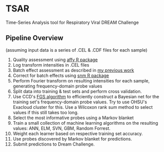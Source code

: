 # TSAR
Time-Series Analysis tool for Respiratory Viral DREAM Challenge

## Pipeline Overview
(assuming input data is a series of .CEL & .CDF files for each sample)  
1. Quality assessment using [affy R package](https://bioconductor.org/packages/release/bioc/manuals/affy/man/affy.pdf)  
2. Log transform intensities in .CEL files  
3. Batch effect assessment as described in [my previous work](https://github.com/joshuaburkhart/StatisticalMethodsInCompBio/blob/master/HW3/hw3_writeup.pdf)  
4. Correct for batch effects using [snm R package](https://www.bioconductor.org/packages/devel/bioc/vignettes/snm/inst/doc/snm.pdf)
5. Perform Fourier transform on resulting intensities for each sample, generating frequency-domain probe values  
6. Split data into training & test sets and perform cross validation.  
7. Use CCD's [FGS algorithm](http://www.ccd.pitt.edu/wiki/index.php?title=Fast_Greedy_Search_(FGS)_Algorithm_for_Continuous_Variables) to efficiently construct a Bayesian net for the training set's frequency-domain probe values. Try to use OHSU's Exacloud cluster for this. Use a Wilcoxon rank sum method to select values if this still takes too long.  
8. Select the most informative probes using a Markov blanket  
9. Train a small collection of machine learning algorithms on the resulting values: ANN, ELM, SVN, GBM, Random Forrest.  
10. Weight each learner based on respective training set accuracy.  
11. Use probes discovered by Markov blanket for predictions.  
12. Submit predictions to Dream Challenge.  